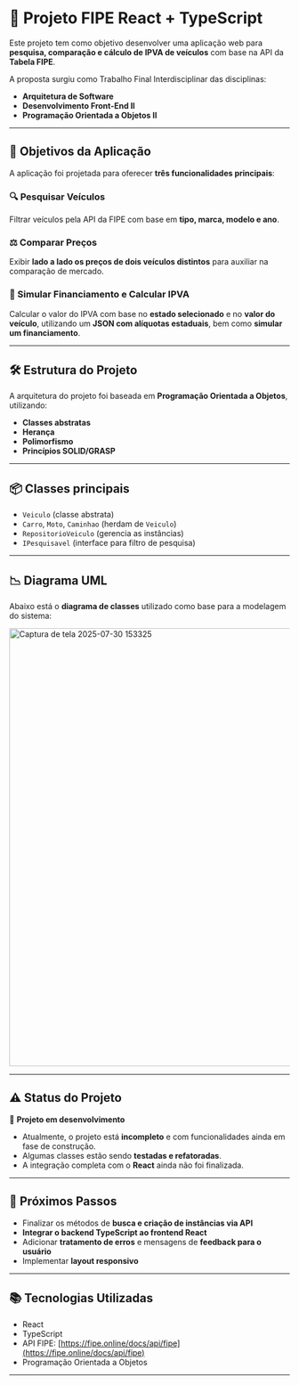 # 🚗 Projeto FIPE React + TypeScript

Este projeto tem como objetivo desenvolver uma aplicação web para **pesquisa, comparação e cálculo de IPVA de veículos** com base na API da **Tabela FIPE**.

A proposta surgiu como Trabalho Final Interdisciplinar das disciplinas:

- **Arquitetura de Software**
- **Desenvolvimento Front-End II**
- **Programação Orientada a Objetos II**

---

## 🎯 Objetivos da Aplicação

A aplicação foi projetada para oferecer **três funcionalidades principais**:

### 🔍 Pesquisar Veículos
Filtrar veículos pela API da FIPE com base em **tipo, marca, modelo e ano**.

### ⚖️ Comparar Preços
Exibir **lado a lado os preços de dois veículos distintos** para auxiliar na comparação de mercado.

### 🧮 Simular Financiamento e Calcular IPVA
Calcular o valor do IPVA com base no **estado selecionado** e no **valor do veículo**, utilizando um **JSON com alíquotas estaduais**, bem como **simular um financiamento**.

---

## 🛠️ Estrutura do Projeto

A arquitetura do projeto foi baseada em **Programação Orientada a Objetos**, utilizando:

- **Classes abstratas**
- **Herança**
- **Polimorfismo**
- **Princípios SOLID/GRASP**

---

## 📦 Classes principais

- `Veiculo` (classe abstrata)
- `Carro`, `Moto`, `Caminhao` (herdam de `Veiculo`)
- `RepositorioVeiculo` (gerencia as instâncias)
- `IPesquisavel` (interface para filtro de pesquisa)

---

## 📉 Diagrama UML

Abaixo está o **diagrama de classes** utilizado como base para a modelagem do sistema:


<img width="1185" height="787" alt="Captura de tela 2025-07-30 153325" src="https://github.com/user-attachments/assets/e1d7f77b-ebdf-46a1-87f3-b0ba0f576e8c" />

---

## ⚠️ Status do Projeto

🚧 **Projeto em desenvolvimento**

- Atualmente, o projeto está **incompleto** e com funcionalidades ainda em fase de construção.
- Algumas classes estão sendo **testadas e refatoradas**.
- A integração completa com o **React** ainda não foi finalizada.

---

## 🔮 Próximos Passos

- Finalizar os métodos de **busca e criação de instâncias via API**
- **Integrar o backend TypeScript ao frontend React**
- Adicionar **tratamento de erros** e mensagens de **feedback para o usuário**
- Implementar **layout responsivo**

---

## 📚 Tecnologias Utilizadas

- React
- TypeScript
- API FIPE: [https://fipe.online/docs/api/fipe](https://fipe.online/docs/api/fipe)
- Programação Orientada a Objetos

---
